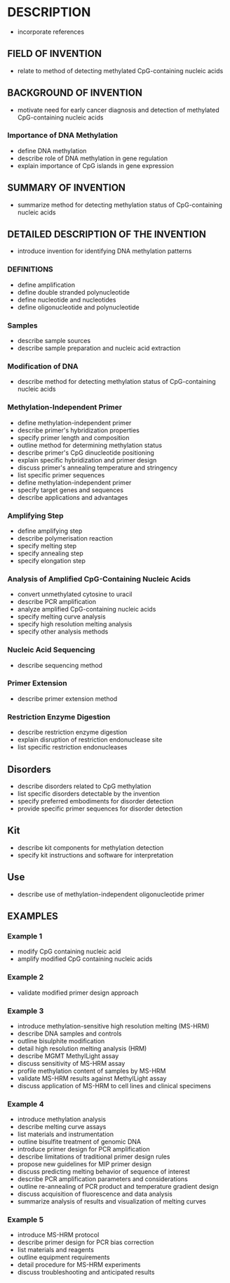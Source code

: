 # DESCRIPTION

- incorporate references

## FIELD OF INVENTION

- relate to method of detecting methylated CpG-containing nucleic acids

## BACKGROUND OF INVENTION

- motivate need for early cancer diagnosis and detection of methylated CpG-containing nucleic acids

### Importance of DNA Methylation

- define DNA methylation
- describe role of DNA methylation in gene regulation
- explain importance of CpG islands in gene expression

## SUMMARY OF INVENTION

- summarize method for detecting methylation status of CpG-containing nucleic acids

## DETAILED DESCRIPTION OF THE INVENTION

- introduce invention for identifying DNA methylation patterns

### DEFINITIONS

- define amplification
- define double stranded polynucleotide
- define nucleotide and nucleotides
- define oligonucleotide and polynucleotide

### Samples

- describe sample sources
- describe sample preparation and nucleic acid extraction

### Modification of DNA

- describe method for detecting methylation status of CpG-containing nucleic acids

### Methylation-Independent Primer

- define methylation-independent primer
- describe primer's hybridization properties
- specify primer length and composition
- outline method for determining methylation status
- describe primer's CpG dinucleotide positioning
- explain specific hybridization and primer design
- discuss primer's annealing temperature and stringency
- list specific primer sequences
- define methylation-independent primer
- specify target genes and sequences
- describe applications and advantages

### Amplifying Step

- define amplifying step
- describe polymerisation reaction
- specify melting step
- specify annealing step
- specify elongation step

### Analysis of Amplified CpG-Containing Nucleic Acids

- convert unmethylated cytosine to uracil
- describe PCR amplification
- analyze amplified CpG-containing nucleic acids
- specify melting curve analysis
- specify high resolution melting analysis
- specify other analysis methods

### Nucleic Acid Sequencing

- describe sequencing method

### Primer Extension

- describe primer extension method

### Restriction Enzyme Digestion

- describe restriction enzyme digestion
- explain disruption of restriction endonuclease site
- list specific restriction endonucleases

## Disorders

- describe disorders related to CpG methylation
- list specific disorders detectable by the invention
- specify preferred embodiments for disorder detection
- provide specific primer sequences for disorder detection

## Kit

- describe kit components for methylation detection
- specify kit instructions and software for interpretation

## Use

- describe use of methylation-independent oligonucleotide primer

## EXAMPLES

### Example 1

- modify CpG containing nucleic acid
- amplify modified CpG containing nucleic acids

### Example 2

- validate modified primer design approach

### Example 3

- introduce methylation-sensitive high resolution melting (MS-HRM)
- describe DNA samples and controls
- outline bisulphite modification
- detail high resolution melting analysis (HRM)
- describe MGMT MethylLight assay
- discuss sensitivity of MS-HRM assay
- profile methylation content of samples by MS-HRM
- validate MS-HRM results against MethylLight assay
- discuss application of MS-HRM to cell lines and clinical specimens

### Example 4

- introduce methylation analysis
- describe melting curve assays
- list materials and instrumentation
- outline bisulfite treatment of genomic DNA
- introduce primer design for PCR amplification
- describe limitations of traditional primer design rules
- propose new guidelines for MIP primer design
- discuss predicting melting behavior of sequence of interest
- describe PCR amplification parameters and considerations
- outline re-annealing of PCR product and temperature gradient design
- discuss acquisition of fluorescence and data analysis
- summarize analysis of results and visualization of melting curves

### Example 5

- introduce MS-HRM protocol
- describe primer design for PCR bias correction
- list materials and reagents
- outline equipment requirements
- detail procedure for MS-HRM experiments
- discuss troubleshooting and anticipated results

